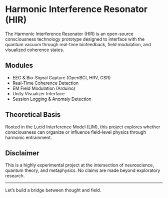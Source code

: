 # Harmonic Interference Resonator (HIR)

The Harmonic Interference Resonator (HIR) is an open-source consciousness technology prototype designed to interface with the quantum vacuum through real-time biofeedback, field modulation, and visualized coherence states.

## Modules

- EEG & Bio-Signal Capture (OpenBCI, HRV, GSR)
- Real-Time Coherence Detection
- EM Field Modulation (Arduino)
- Unity Visualizer Interface
- Session Logging & Anomaly Detection

## Theoretical Basis

Rooted in the Lucid Interference Model (LIM), this project explores whether consciousness can organize or influence field-level physics through harmonic entrainment.

## Disclaimer

This is a highly experimental project at the intersection of neuroscience, quantum theory, and metaphysics. No claims are made beyond exploratory research.

---

Let’s build a bridge between thought and field.
